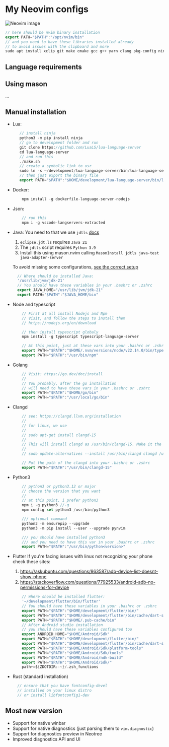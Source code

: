 # My Neovim configs

![Neovim image](https://github.com/user-attachments/assets/56c51452-14da-409c-aaf4-c9d67846d182)

```dart
// here should be nvim binary installation 
export PATH="$PATH":"/opt/nvim/bin"
// and you need to have these libraries installed already
// to avoid issues with the clipboard and more
sudo apt install xclip git make cmake gcc g++ yarn clang pkg-config ninja-build fzf ripgrep fd-find luarocks
```

## Language requirements

## Using mason

...

## Manual installation

* Lua:
    ```dart
       // install ninja
       python3 -m pip install ninja
       // go to development folder and run
       git clone https://github.com/LuaLS/lua-language-server
       cd lua-language-server
       // and run this 
       ./make.sh
       // create a symbolic link to usr 
       sudo ln -s ~/development/lua-language-server/bin/lua-language-server /usr/local/bin/lua-language-server
       // then just export the binary file
       export PATH="$PATH":"$HOME/development/lua-language-server/bin/lua-language-server"
    ```
* Docker:
    ```dart
        npm install -g dockerfile-language-server-nodejs
    ```
* Json:
    ```dart
        // run this
        npm i -g vscode-langservers-extracted
    ```
* Java:
    You need to that we use `jdtls` [docs](https://github.com/mfussenegger/nvim-jdtls?tab=readme-ov-file)

    1. `eclipse.jdt.ls` requires `Java 21`
    2. The `jdtls` script requires `Python 3.9`
    3. Install this using mason.nvim calling `MasonInstall jdtls java-test java-adapter-server`

    To avoid missing some configurations, [see the correct setup](https://lsp-zero.netlify.app/blog/setup-with-nvim-jdtls.html) 
    ```dart
      // Where should be installed Java:
      '/usr/lib/jvm/jdk-21'
      // You should have these variables in your .bashrc or .zshrc
      export JAVA_HOME="/usr/lib/jvm/jdk-21"
      export PATH="$PATH":"$JAVA_HOME/bin"
    ```

* Node and typescript
    ```dart
        // First at all install Nodejs and Npm
        // Visit, and follow the steps to install them
        // https://nodejs.org/en/download

        // then install typescript globaly
        npm install -g typescript typescript-language-server

        // At this point, just at these vars into your .bashrc or .zshrc
        export PATH="$PATH":"$HOME/.nvm/versions/node/v22.14.0/bin/typescript-language-server"
        export PATH="$PATH":"/usr/bin/npm"
    ```
* Golang
    ```dart
        // Visit: https://go.dev/doc/install
        //
        // You probably, after the go installation 
        // will need to have these vars in your .bashrc or .zshrc
        export PATH="$PATH":"$HOME/go/bin"
        export PATH="$PATH":"/usr/local/go/bin"
    ```
* Clangd
    ```dart
        // see: https://clangd.llvm.org/installation
        //
        // for linux, we use
        //
        // sudo apt-get install clangd-15
        //
        // This will install clangd as /usr/bin/clangd-15. Make it the default clangd:
        //
        // sudo update-alternatives --install /usr/bin/clangd clangd /usr/bin/clangd-15 100

        // Put the path of the clangd into your .bashrc or .zshrc
        export PATH="$PATH":"/usr/bin/clangd-15"

    ```
* Python3
    ```dart
        // python3 or python3.12 or major
        // choose the version that you want
        //
        // at this point, i prefer python3
        npm i -g python3 //-g
        npm config set python3 /usr/bin/python3

        /// optional command
        python3 -m ensurepip --upgrade
        python3 -m pip install --user --upgrade pynvim

        /// you should have installed python3
        /// and you need to have this var in your .bashrc or .zshrc
        export PATH="$PATH":"/usr/bin/python<version>"
    ```
* Flutter
    If you're facing issues with linux not recognizing your phone
    check these sites:

    1. https://askubuntu.com/questions/863587/adb-device-list-doesnt-show-phone
    2. https://stackoverflow.com/questions/77925533/android-adb-no-permissions-for-device
    ```dart
        // Where should be installed flutter:
        '~/development/flutter/bin/flutter'
        // You should have these variables in your .bashrc or .zshrc
        export PATH="$PATH":"$HOME/development/flutter/bin/"
        export PATH="$PATH":"$HOME/development/flutter/bin/cache/dart-sdk/bin/"
        export PATH="$PATH":"$HOME/.pub-cache/bin"
        // After Android studio installation
        // you should have these variables configured too
        export ANDROID_HOME="$HOME/Android/Sdk" 
        export PATH="$PATH":"$HOME/development/flutter/bin/"
        export PATH="$PATH":"$HOME/development/flutter/bin/cache/dart-sdk/bin/"
        export PATH="$PATH":"$HOME/Android/Sdk/platform-tools"
        export PATH="$PATH":"$HOME/Android/Sdk/tools"
        export PATH="$PATH":"$HOME/Android/ndk-build"
        export PATH="$PATH":"$HOME/Android/Sdk/"
        path+=${ZDOTDIR:-~}/.zsh_functions
    ```
* Rust (standard installation)
    ```dart
      // ensure that you have fontconfig-devel
      // installed on your linux distro
      // or install libfontconfig1-dev
    ```

## Most new version

* Support for native winbar
* Support for native diagnostics (just parsing them to `vim.diagnostic`)
* Support for diagnostics preview in Neotree
* Improved diagnostics API and UI
